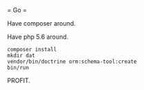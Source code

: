 = Go =

Have composer around.

Have php 5.6 around.

```
composer install
mkdir dat
vendor/bin/doctrine orm:schema-tool:create
bin/run
```

PROFIT.
